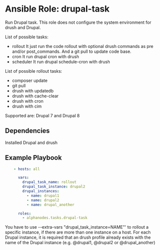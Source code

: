 # Ansible Role: drupal-task

Run Drupal task. This role does not configure the system environment for drush and Drupal.

List of possible tasks:

- rollout
  It just run the code rollout with optional drush commands as pre and/or post_commands. And a git pull to update code base.
- cron
  It run drupal cron with drush
- scheduler
  It run drupal schedule-cron with drush

List of possible rollout tasks:

- composer update
- git pull
- drush with updatedb
- drush with cache-clear
- drush with cron
- drush with cim

Supported are: Drupal 7 and Drupal 8

## Dependencies

Installed Drupal and drush

## Example Playbook

```yaml
    - hosts: all

      vars:
        drupal_task_name: rollout
        drupal_task_instance: drupal2
        drupal_instances:
          - name: drupal1
          - name: drupal2
          - name: drupal_another

      roles:
        - alphanodes.tasks.drupal-task
```

You have to use --extra-vars "drupal_task_instance=NAME"' to rollout a specific instance, if there are more than one instance on a host. For each Drupal instance, it is required that an drush profile already exists with the name of the Drupal instance (e.g. @drupal1, @drupal2 or @drupal_another)
